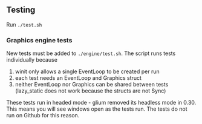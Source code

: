 ## Testing

Run `./test.sh`

### Graphics engine tests

New tests must be added to `./engine/test.sh`. The script runs tests individually because
   1. winit only allows a single EventLoop to be created per run
   2. each test needs an EventLoop and Graphics struct
   3. neither EventLoop nor Graphics can be shared between tests (lazy_static does not work because the structs are not Sync)

These tests run in headed mode - glium removed its headless mode in 0.30. This means you will see windows open as the tests run. The tests do not run on Github for this reason.
